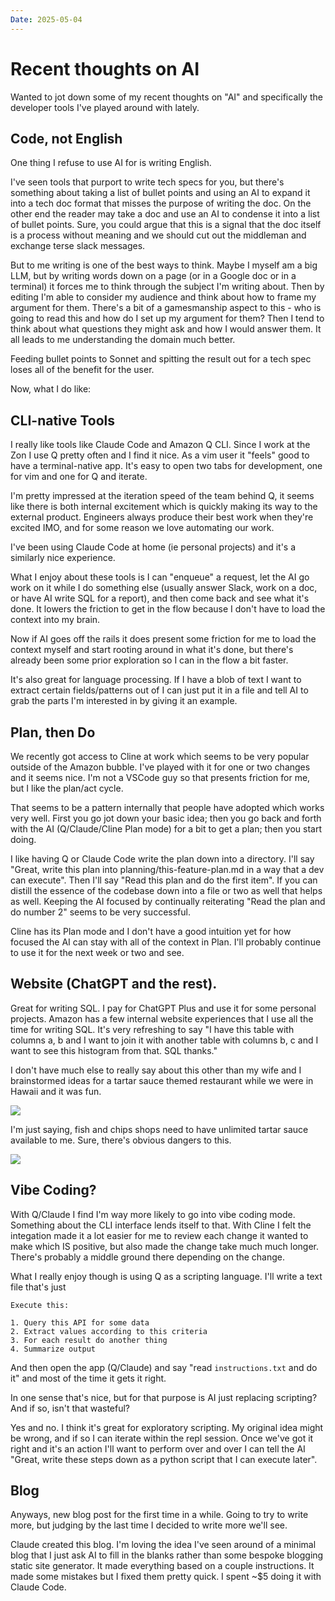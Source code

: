 ```yaml
---
Date: 2025-05-04
---
```


# Recent thoughts on AI

Wanted to jot down some of my recent thoughts on "AI" and specifically the developer tools I've played around with lately.

## Code, not English

One thing I refuse to use AI for is writing English.

I've seen tools that purport to write tech specs for you, but there's something about taking a list of bullet points and using an AI to expand it into a tech doc format that misses the purpose of writing the doc. On the other end the reader may take a doc and use an AI to condense it into a list of bullet points. Sure, you could argue that this is a signal that the doc itself is a process without meaning and we should cut out the middleman and exchange terse slack messages.

But to me writing is one of the best ways to think. Maybe I myself am a big LLM, but by writing words down on a page (or in a Google doc or in a terminal) it forces me to think through the subject I'm writing about. Then by editing I'm able to consider my audience and think about how to frame my argument for them. There's a bit of a gamesmanship aspect to this - who is going to read this and how do I set up my argument for them? Then I tend to think about what questions they might ask and how I would answer them. It all leads to me understanding the domain much better.

Feeding bullet points to Sonnet and spitting the result out for a tech spec loses all of the benefit for the user.

Now, what I do like:

## CLI-native Tools

I really like tools like Claude Code and Amazon Q CLI. Since I work at the Zon I use Q pretty often and I find it nice. As a vim user it "feels" good to have a terminal-native app. It's easy to open two tabs for development, one for vim and one for Q and iterate.

I'm pretty impressed at the iteration speed of the team behind Q, it seems like there is both internal excitement which is quickly making its way to the external product. Engineers always produce their best work when they're excited IMO, and for some reason we love automating our work.

I've been using Claude Code at home (ie personal projects) and it's a similarly nice experience.

What I enjoy about these tools is I can "enqueue" a request, let the AI go work on it while I do something else (usually answer Slack, work on a doc, or have AI write SQL for a report), and then come back and see what it's done. It lowers the friction to get in the flow because I don't have to load the context into my brain.

Now if AI goes off the rails it does present some friction for me to load the context myself and start rooting around in what it's done, but there's already been some prior exploration so I can in the flow a bit faster.

It's also great for language processing. If I have a blob of text I want to extract certain fields/patterns out of I can just put it in a file and tell AI to grab the parts I'm interested in by giving it an example.

## Plan, then Do

We recently got access to Cline at work which seems to be very popular outside of the Amazon bubble. I've played with it for one or two changes and it seems nice. I'm not a VSCode guy so that presents friction for me, but I like the plan/act cycle.

That seems to be a pattern internally that people have adopted which works very well. First you go jot down your basic idea; then you go back and forth with the AI (Q/Claude/Cline Plan mode) for a bit to get a plan; then you start doing.


I like having Q or Claude Code write the plan down into a directory. I'll say "Great, write this plan into planning/this-feature-plan.md in a way that a dev can execute". Then I'll say "Read this plan and do the first item". If you can distill the essence of the codebase down into a file or two as well that helps as well. Keeping the AI focused by continually reiterating "Read the plan and do number 2" seems to be very successful.

Cline has its Plan mode and I don't have a good intuition yet for how focused the AI can stay with all of the context in Plan. I'll probably continue to use it for the next week or two and see.

## Website (ChatGPT and the rest).

Great for writing SQL. I pay for ChatGPT Plus and use it for some personal projects. Amazon has a few internal website experiences that I use all the time for writing SQL. It's very refreshing to say "I have this table with columns a, b and I want to join it with another table with columns b, c and I want to see this histogram from that. SQL thanks."

I don't have much else to really say about this other than my wife and I brainstormed ideas for a tartar sauce themed restaurant while we were in Hawaii and it was fun.

![](images/tartar-me-up.webp)

I'm just saying, fish and chips shops need to have unlimited tartar sauce available to me. Sure, there's obvious dangers to this.

![](images/tartar-me-up-more.webp)

## Vibe Coding?

With Q/Claude I find I'm way more likely to go into vibe coding mode. Something about the CLI interface lends itself to that. With Cline I felt the integation made it a lot easier for me to review each change it wanted to make which IS positive, but also made the change take much much longer. There's probably a middle ground there depending on the change.

What I really enjoy though is using Q as a scripting language. I'll write a text file that's just

```
Execute this:

1. Query this API for some data
2. Extract values according to this criteria
3. For each result do another thing
4. Summarize output
```

And then open the app (Q/Claude) and say "read `instructions.txt` and do it" and most of the time it gets it right.

In one sense that's nice, but for that purpose is AI just replacing scripting? And if so, isn't that wasteful?

Yes and no. I think it's great for exploratory scripting. My original idea might be wrong, and if so I can iterate within the repl session. Once we've got it right and it's an action I'll want to perform over and over I can tell the AI "Great, write these steps down as a python script that I can execute later".

## Blog

Anyways, new blog post for the first time in a while. Going to try to write more, but judging by the last time I decided to write more we'll see.

Claude created this blog. I'm loving the idea I've seen around of a minimal blog that I just ask AI to fill in the blanks rather than some bespoke blogging static site generator. It made everything based on a couple instructions. It made some mistakes but I fixed them pretty quick. I spent ~$5 doing it with Claude Code.
